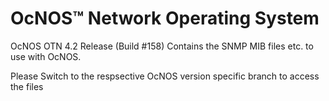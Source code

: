 # OcNOS™ Network Operating System
OcNOS OTN 4.2 Release (Build #158)
Contains the SNMP MIB files etc. to use with OcNOS.

Please Switch to the respsective OcNOS version specific branch to access the files 



